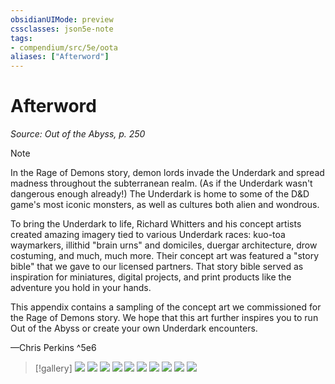 ```yaml
---
obsidianUIMode: preview
cssclasses: json5e-note
tags:
- compendium/src/5e/oota
aliases: ["Afterword"]
---
```

# Afterword
*Source: Out of the Abyss, p. 250* 

> [!note] 
> 
> In the Rage of Demons story, demon lords invade the Underdark and spread madness throughout the subterranean realm. (As if the Underdark wasn't dangerous enough already!) The Underdark is home to some of the D&D game's most iconic monsters, as well as cultures both alien and wondrous.
> 
> To bring the Underdark to life, Richard Whitters and his concept artists created amazing imagery tied to various Underdark races: kuo-toa waymarkers, illithid "brain urns" and domiciles, duergar architecture, drow costuming, and much, much more. Their concept art was featured a "story bible" that we gave to our licensed partners. That story bible served as inspiration for miniatures, digital projects, and print products like the adventure you hold in your hands.
> 
> This appendix contains a sampling of the concept art we commissioned for the Rage of Demons story. We hope that this art further inspires you to run Out of the Abyss or create your own Underdark encounters.
> 
> —Chris Perkins
^5e6

> [!gallery]
> ![](/3-Mechanics/CLI/adventures/out-of-the-abyss/img/115-ooa22aw-01.webp#gallery)
> ![](/3-Mechanics/CLI/adventures/out-of-the-abyss/img/116-ooa22aw-02.webp#gallery)
> ![](/3-Mechanics/CLI/adventures/out-of-the-abyss/img/117-ooa22aw-03.webp#gallery)
> ![](/3-Mechanics/CLI/adventures/out-of-the-abyss/img/118-ooa22aw-04.webp#gallery)
> ![](/3-Mechanics/CLI/adventures/out-of-the-abyss/img/119-ooa22aw-10.webp#gallery)
> ![](/3-Mechanics/CLI/adventures/out-of-the-abyss/img/120-ooa22aw-11.webp#gallery)
> ![](/3-Mechanics/CLI/adventures/out-of-the-abyss/img/121-ooa22aw-12.webp#gallery)
> ![](/3-Mechanics/CLI/adventures/out-of-the-abyss/img/122-ooa22aw-13.webp#gallery)
> ![](/3-Mechanics/CLI/adventures/out-of-the-abyss/img/123-ooa22aw-15.webp#gallery)
> ![](/3-Mechanics/CLI/adventures/out-of-the-abyss/img/124-ooa22aw-18.webp#gallery)
